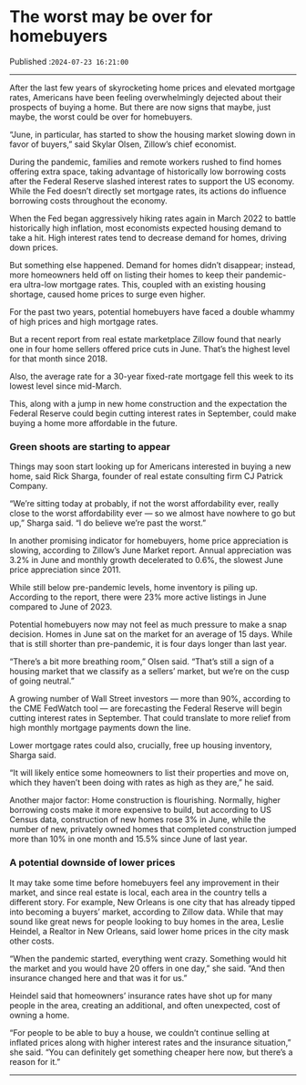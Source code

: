 # The worst may be over for homebuyers

Published :`2024-07-23 16:21:00`

---

After the last few years of skyrocketing home prices and elevated mortgage rates, Americans have been feeling overwhelmingly dejected about their prospects of buying a home. But there are now signs that maybe, just maybe, the worst could be over for homebuyers.

“June, in particular, has started to show the housing market slowing down in favor of buyers,” said Skylar Olsen, Zillow’s chief economist.

During the pandemic, families and remote workers rushed to find homes offering extra space, taking advantage of historically low borrowing costs after the Federal Reserve slashed interest rates to support the US economy. While the Fed doesn’t directly set mortgage rates, its actions do influence borrowing costs throughout the economy.

When the Fed began aggressively hiking rates again in March 2022 to battle historically high inflation, most economists expected housing demand to take a hit. High interest rates tend to decrease demand for homes, driving down prices.

But something else happened. Demand for homes didn’t disappear; instead, more homeowners held off on listing their homes to keep their pandemic-era ultra-low mortgage rates. This, coupled with an existing housing shortage, caused home prices to surge even higher.

For the past two years, potential homebuyers have faced a double whammy of high prices and high mortgage rates.

But a recent report from real estate marketplace Zillow found that nearly one in four home sellers offered price cuts in June. That’s the highest level for that month since 2018.

Also, the average rate for a 30-year fixed-rate mortgage fell this week to its lowest level since mid-March.

This, along with a jump in new home construction and the expectation the Federal Reserve could begin cutting interest rates in September, could make buying a home more affordable in the future.

### Green shoots are starting to appear

Things may soon start looking up for Americans interested in buying a new home, said Rick Sharga, founder of real estate consulting firm CJ Patrick Company.

“We’re sitting today at probably, if not the worst affordability ever, really close to the worst affordability ever — so we almost have nowhere to go but up,” Sharga said. “I do believe we’re past the worst.”

In another promising indicator for homebuyers, home price appreciation is slowing, according to Zillow’s June Market report. Annual appreciation was 3.2% in June and monthly growth decelerated to 0.6%, the slowest June price appreciation since 2011.

While still below pre-pandemic levels, home inventory is piling up. According to the report, there were 23% more active listings in June compared to June of 2023.

Potential homebuyers now may not feel as much pressure to make a snap decision. Homes in June sat on the market for an average of 15 days. While that is still shorter than pre-pandemic, it is four days longer than last year.

“There’s a bit more breathing room,” Olsen said. “That’s still a sign of a housing market that we classify as a sellers’ market, but we’re on the cusp of going neutral.”

A growing number of Wall Street investors — more than 90%, according to the CME FedWatch tool — are forecasting the Federal Reserve will begin cutting interest rates in September. That could translate to more relief from high monthly mortgage payments down the line.

Lower mortgage rates could also, crucially, free up housing inventory, Sharga said.

“It will likely entice some homeowners to list their properties and move on, which they haven’t been doing with rates as high as they are,” he said.

Another major factor: Home construction is flourishing. Normally, higher borrowing costs make it more expensive to build, but according to US Census data, construction of new homes rose 3% in June, while the number of new, privately owned homes that completed construction jumped more than 10% in one month and 15.5% since June of last year.

### A potential downside of lower prices

It may take some time before homebuyers feel any improvement in their market, and since real estate is local, each area in the country tells a different story. For example, New Orleans is one city that has already tipped into becoming a buyers’ market, according to Zillow data. While that may sound like great news for people looking to buy homes in the area, Leslie Heindel, a Realtor in New Orleans, said lower home prices in the city mask other costs.

“When the pandemic started, everything went crazy. Something would hit the market and you would have 20 offers in one day,” she said. “And then insurance changed here and that was it for us.”

Heindel said that homeowners’ insurance rates have shot up for many people in the area, creating an additional, and often unexpected, cost of owning a home.

“For people to be able to buy a house, we couldn’t continue selling at inflated prices along with higher interest rates and the insurance situation,” she said. “You can definitely get something cheaper here now, but there’s a reason for it.”

---

